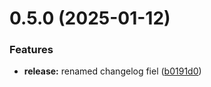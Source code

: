 # 0.5.0 (2025-01-12)


### Features

* **release:** renamed changelog fiel ([b0191d0](https://github.com/bitsneak/HTLLE-DA-Vorlage/commit/b0191d0daa8be6bd3b3eba4b27c8902727aba84d))



